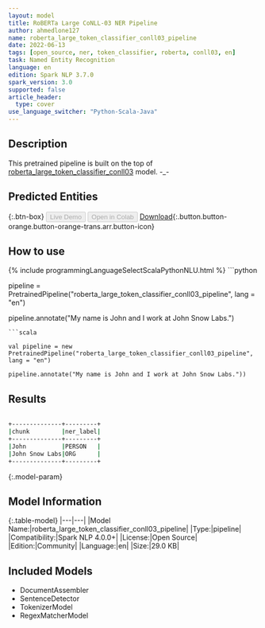 ```yaml
---
layout: model
title: RoBERTa Large CoNLL-03 NER Pipeline
author: ahmedlone127
name: roberta_large_token_classifier_conll03_pipeline
date: 2022-06-13
tags: [open_source, ner, token_classifier, roberta, conll03, en]
task: Named Entity Recognition
language: en
edition: Spark NLP 3.7.0
spark_version: 3.0
supported: false
article_header:
  type: cover
use_language_switcher: "Python-Scala-Java"
---
```


## Description

This pretrained pipeline is built on the top of [roberta_large_token_classifier_conll03](https://nlp.johnsnowlabs.com/2021/09/26/roberta_large_token_classifier_conll03_en.html) model. -_-

## Predicted Entities



{:.btn-box}
<button class="button button-orange" disabled>Live Demo</button>
<button class="button button-orange" disabled>Open in Colab</button>
[Download](https://s3.amazonaws.com/community.johnsnowlabs.com/ahmedlone127/roberta_large_token_classifier_conll03_pipeline_en_4.0.0_3.0_1655160899783.zip){:.button.button-orange.button-orange-trans.arr.button-icon}

## How to use



<div class="tabs-box" markdown="1">
{% include programmingLanguageSelectScalaPythonNLU.html %}
```python

pipeline = PretrainedPipeline("roberta_large_token_classifier_conll03_pipeline", lang = "en")

pipeline.annotate("My name is John and I work at John Snow Labs.")
```
```scala

val pipeline = new PretrainedPipeline("roberta_large_token_classifier_conll03_pipeline", lang = "en")

pipeline.annotate("My name is John and I work at John Snow Labs."))
```
</div>

## Results

```bash

+--------------+---------+
|chunk         |ner_label|
+--------------+---------+
|John          |PERSON   |
|John Snow Labs|ORG      |
+--------------+---------+
```

{:.model-param}
## Model Information

{:.table-model}
|---|---|
|Model Name:|roberta_large_token_classifier_conll03_pipeline|
|Type:|pipeline|
|Compatibility:|Spark NLP 4.0.0+|
|License:|Open Source|
|Edition:|Community|
|Language:|en|
|Size:|29.0 KB|

## Included Models

- DocumentAssembler
- SentenceDetector
- TokenizerModel
- RegexMatcherModel